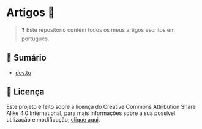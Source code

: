 # Artigos 📝

> ❓ Este repositório contém todos os meus artigos escritos em português.

## 🔖 Sumário

- [dev.to](dev.to/README.md)

## 📜 Licença

Este projeto é feito sobre a licença do Creative Commons Attribution Share Alike 4.0 International, para mais informações sobre a sua possível utilização e modificação, [clique aqui](LICENSE).

